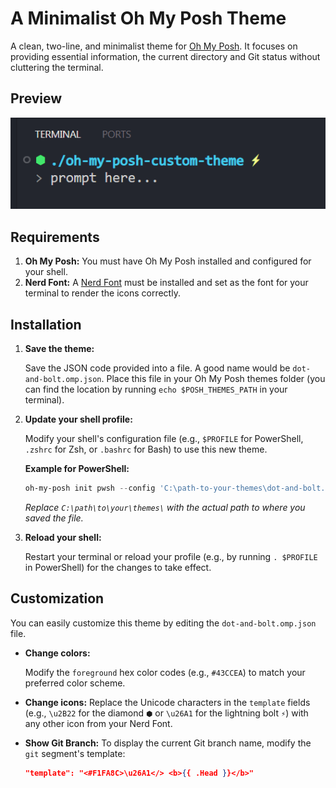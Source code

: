 # A Minimalist Oh My Posh Theme

A clean, two-line, and minimalist theme for [Oh My Posh](https://ohmyposh.dev/). It focuses on providing essential information, the current directory and Git status without cluttering the terminal.

## Preview
![Project Preview](./preview/preview.png)

## Requirements

1.  **Oh My Posh:** You must have Oh My Posh installed and configured for your shell.
2.  **Nerd Font:** A [Nerd Font](https://www.nerdfonts.com/) must be installed and set as the font for your terminal to render the icons correctly.

## Installation

1.  **Save the theme:**
    
    Save the JSON code provided into a file. A good name would be `dot-and-bolt.omp.json`. Place this file in your Oh My Posh themes folder (you can find the location by running `echo $POSH_THEMES_PATH` in your terminal).

2.  **Update your shell profile:**

    Modify your shell's configuration file (e.g., `$PROFILE` for PowerShell, `.zshrc` for Zsh, or `.bashrc` for Bash) to use this new theme.

    **Example for PowerShell:**

    ```powershell
    oh-my-posh init pwsh --config 'C:\path-to-your-themes\dot-and-bolt.omp.json' | Invoke-Expression
    ```

    _Replace `C:\path\to\your\themes\` with the actual path to where you saved the file._

3.  **Reload your shell:**

    Restart your terminal or reload your profile (e.g., by running `. $PROFILE` in PowerShell) for the changes to take effect.

## Customization

You can easily customize this theme by editing the `dot-and-bolt.omp.json` file.

- **Change colors:** 
    
    Modify the `foreground` hex color codes (e.g., `#43CCEA`) to match your preferred color scheme.
- **Change icons:** 
    Replace the Unicode characters in the `template` fields (e.g., `\u2B22` for the diamond `⬢` or `\u26A1` for the lightning bolt `⚡`) with any other icon from your Nerd Font.
- **Show Git Branch:** 
    To display the current Git branch name, modify the `git` segment's template:
  ```json
  "template": "<#F1FA8C>\u26A1</> <b>{{ .Head }}</b>"
  ```

